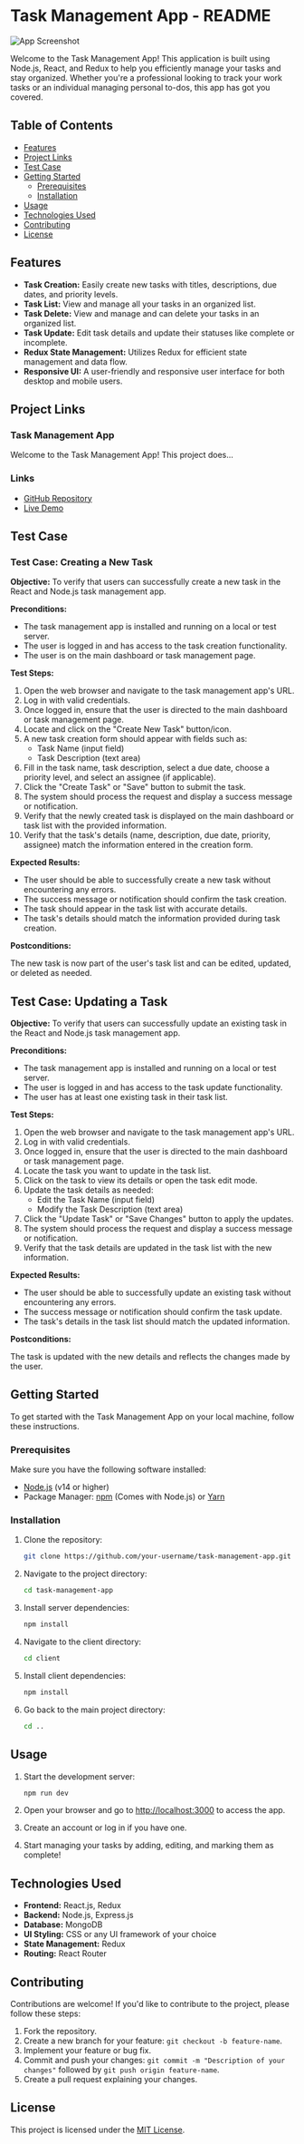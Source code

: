 # Task Management App - README

![App Screenshot](screenshot.png)

Welcome to the Task Management App! This application is built using Node.js, React, and Redux to help you efficiently manage your tasks and stay organized. Whether you're a professional looking to track your work tasks or an individual managing personal to-dos, this app has got you covered.

## Table of Contents

- [Features](#features)
- [Project Links](#project-links)
- [Test Case](#test-case)
- [Getting Started](#getting-started)
  - [Prerequisites](#prerequisites)
  - [Installation](#installation)
- [Usage](#usage)
- [Technologies Used](#technologies-used)
- [Contributing](#contributing)
- [License](#license)

## Features

- **Task Creation:** Easily create new tasks with titles, descriptions, due dates, and priority levels.
- **Task List:** View and manage all your tasks in an organized list.
- **Task Delete:** View and manage and can delete your tasks in an organized list.
- **Task Update:** Edit task details and update their statuses like complete or incomplete.
- **Redux State Management:** Utilizes Redux for efficient state management and data flow.
- **Responsive UI:** A user-friendly and responsive user interface for both desktop and mobile users.

## Project Links

  ### Task Management App
  
  Welcome to the Task Management App! This project does...
  
  ### Links
  
  - [GitHub Repository](https://github.com/gitsforvikki/task-manag-final/tree/master)
  - [Live Demo](https://task-management-backend-e0d7.onrender.com/)

## Test Case

  ### Test Case: Creating a New Task

**Objective:** To verify that users can successfully create a new task in the React and Node.js task management app.

**Preconditions:**
- The task management app is installed and running on a local or test server.
- The user is logged in and has access to the task creation functionality.
- The user is on the main dashboard or task management page.

**Test Steps:**

1. Open the web browser and navigate to the task management app's URL.
2. Log in with valid credentials.
3. Once logged in, ensure that the user is directed to the main dashboard or task management page.
4. Locate and click on the "Create New Task" button/icon.
5. A new task creation form should appear with fields such as:
   - Task Name (input field)
   - Task Description (text area)
6. Fill in the task name, task description, select a due date, choose a priority level, and select an assignee (if applicable).
7. Click the "Create Task" or "Save" button to submit the task.
8. The system should process the request and display a success message or notification.
9. Verify that the newly created task is displayed on the main dashboard or task list with the provided information.
10. Verify that the task's details (name, description, due date, priority, assignee) match the information entered in the creation form.

**Expected Results:**

- The user should be able to successfully create a new task without encountering any errors.
- The success message or notification should confirm the task creation.
- The task should appear in the task list with accurate details.
- The task's details should match the information provided during task creation.

**Postconditions:**

The new task is now part of the user's task list and can be edited, updated, or deleted as needed.


## Test Case: Updating a Task

**Objective:** To verify that users can successfully update an existing task in the React and Node.js task management app.

**Preconditions:**
- The task management app is installed and running on a local or test server.
- The user is logged in and has access to the task update functionality.
- The user has at least one existing task in their task list.

**Test Steps:**

1. Open the web browser and navigate to the task management app's URL.
2. Log in with valid credentials.
3. Once logged in, ensure that the user is directed to the main dashboard or task management page.
4. Locate the task you want to update in the task list.
5. Click on the task to view its details or open the task edit mode.
6. Update the task details as needed:
   - Edit the Task Name (input field)
   - Modify the Task Description (text area)
7. Click the "Update Task" or "Save Changes" button to apply the updates.
8. The system should process the request and display a success message or notification.
9. Verify that the task details are updated in the task list with the new information.

**Expected Results:**

- The user should be able to successfully update an existing task without encountering any errors.
- The success message or notification should confirm the task update.
- The task's details in the task list should match the updated information.

**Postconditions:**

The task is updated with the new details and reflects the changes made by the user.


## Getting Started

To get started with the Task Management App on your local machine, follow these instructions.

### Prerequisites

Make sure you have the following software installed:

- [Node.js](https://nodejs.org/) (v14 or higher)
- Package Manager: [npm](https://www.npmjs.com/) (Comes with Node.js) or [Yarn](https://yarnpkg.com/) 

### Installation

1. Clone the repository:

   ```bash
   git clone https://github.com/your-username/task-management-app.git

2. Navigate to the project directory:

    ```bash
    cd task-management-app

3. Install server dependencies:

    ```bash
    npm install

4. Navigate to the client directory:

    ```bash
    cd client

5. Install client dependencies:

    ```bash
    npm install

6. Go back to the main project directory:

    ```bash
    cd ..


## Usage

1. Start the development server:

    ```bash
    npm run dev


2. Open your browser and go to [http://localhost:3000](http://localhost:3000) to access the app.

3. Create an account or log in if you have one.

4. Start managing your tasks by adding, editing, and marking them as complete!

## Technologies Used

- **Frontend:** React.js, Redux
- **Backend:** Node.js, Express.js
- **Database:** MongoDB
- **UI Styling:** CSS or any UI framework of your choice
- **State Management:** Redux
- **Routing:** React Router


## Contributing

Contributions are welcome! If you'd like to contribute to the project, please follow these steps:

1. Fork the repository.
2. Create a new branch for your feature: `git checkout -b feature-name`.
3. Implement your feature or bug fix.
4. Commit and push your changes: `git commit -m "Description of your changes"` followed by `git push origin feature-name`.
5. Create a pull request explaining your changes.

## License

This project is licensed under the [MIT License](LICENSE).

